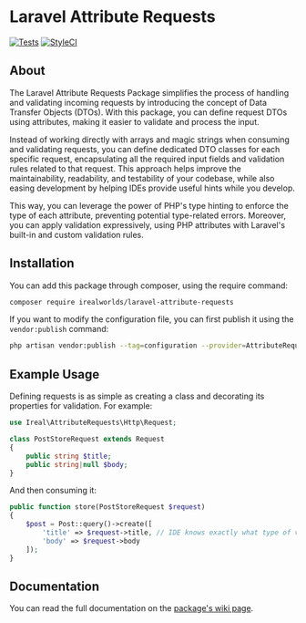 # Laravel Attribute Requests
[![Tests](https://github.com/iRealWorlds/laravel-attribute-requests/actions/workflows/run_tests.yml/badge.svg)](https://github.com/iRealWorlds/laravel-attribute-requests/actions/workflows/run_tests.yml)
[![StyleCI](https://github.styleci.io/repos/660163282/shield?branch=master&style=plastic)](https://github.styleci.io/repos/660163282?branch=master&style=plastic)

## About
The Laravel Attribute Requests Package simplifies the process of handling and validating incoming requests by introducing the concept of Data Transfer Objects (DTOs). With this package, you can define request DTOs using attributes, making it easier to validate and process the input.

Instead of working directly with arrays and magic strings when consuming and validating requests, you can define dedicated DTO classes for each specific request, encapsulating all the required input fields and validation rules related to that request. This approach helps improve the maintainability, readability, and testability of your codebase, while also easing development by helping IDEs provide useful hints while you develop.

This way, you can leverage the power of PHP's type hinting to enforce the type of each attribute, preventing potential type-related errors.
Moreover, you can apply validation expressively, using PHP attributes with Laravel's built-in and custom validation rules.

## Installation
You can add this package through composer, using the require command:
```sh
composer require irealworlds/laravel-attribute-requests
```

If you want to modify the configuration file, you can first publish it using the `vendor:publish` command:
```sh
php artisan vendor:publish --tag=configuration --provider=AttributeRequestServiceProvider
```

## Example Usage
Defining requests is as simple as creating a class and decorating its properties for validation.
For example:
```php
use Ireal\AttributeRequests\Http\Request;

class PostStoreRequest extends Request
{
    public string $title;
    public string|null $body;
}
```
And then consuming it:
```php
public function store(PostStoreRequest $request)
{
    $post = Post::query()->create([
        'title' => $request->title, // IDE knows exactly what type of variable $request->title is here
        'body' => $request->body
    ]);
}
```

## Documentation
You can read the full documentation on the [package's wiki page](https://github.com/iRealWorlds/laravel-attribute-requests/wiki).
